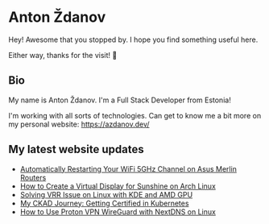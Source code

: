 # Anton Ždanov

Hey! Awesome that you stopped by. I hope you find something useful here.

Either way, thanks for the visit! 🙂

## Bio

My name is Anton Ždanov. I'm a Full Stack Developer from Estonia!

I'm working with all sorts of technologies. Can get to know me a bit more on my personal website: https://azdanov.dev/

## My latest website updates
<!-- BLOG-POST-LIST:START -->
- [Automatically Restarting Your WiFi 5GHz Channel on Asus Merlin Routers](https://www.azdanov.dev/articles/2025/asus-merlin-wifi-dfs-cron-restart)
- [How to Create a Virtual Display for Sunshine on Arch Linux](https://www.azdanov.dev/articles/2025/how-to-create-a-virtual-display-for-sunshine-on-arch-linux)
- [Solving VRR Issue on Linux with KDE and AMD GPU](https://www.azdanov.dev/articles/2025/solving-vrr-issues-on-linux-with-kde-and-amd-gpu)
- [My CKAD Journey: Getting Certified in Kubernetes](https://www.azdanov.dev/articles/2024/my-ckad-journey-getting-certified-in-kubernetes)
- [How to Use Proton VPN WireGuard with NextDNS on Linux](https://www.azdanov.dev/articles/2024/how-to-use-proton-vpn-wireguard-with-nextdns-on-linux)
<!-- BLOG-POST-LIST:END -->
